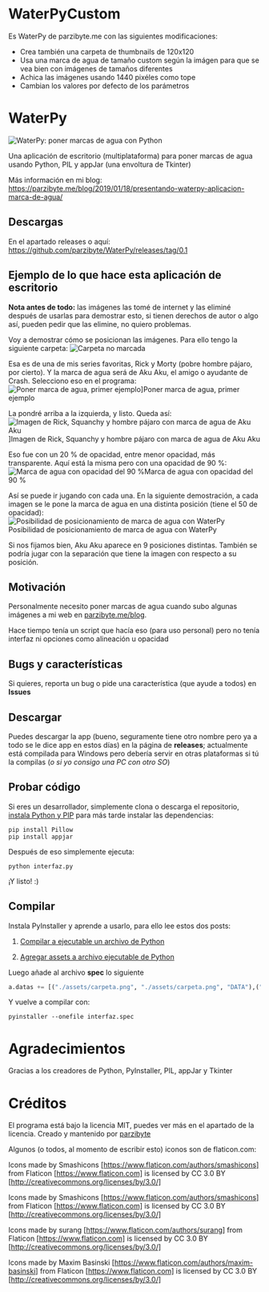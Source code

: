 # WaterPyCustom

Es WaterPy de parzibyte.me con las siguientes modificaciones:

- Crea también una carpeta de thumbnails de 120x120
- Usa una marca de agua de tamaño custom según la imágen para que se vea bien con imágenes de tamaños diferentes
- Achica las imágenes usando 1440 pixéles como tope
- Cambian los valores por defecto de los parámetros

# WaterPy
![WaterPy: poner marcas de agua con Python](https://raw.githubusercontent.com/parzibyte/WaterPy/master/assets/ImagenV1.png)

Una aplicación de escritorio (multiplataforma) para poner marcas de agua usando Python, PIL y appJar (una envoltura de Tkinter)

Más información en mi blog: https://parzibyte.me/blog/2019/01/18/presentando-waterpy-aplicacion-marca-de-agua/

## Descargas
En el apartado releases o aquí: https://github.com/parzibyte/WaterPy/releases/tag/0.1

## Ejemplo de lo que hace esta aplicación de escritorio

**Nota antes de todo:** las imágenes las tomé de internet y las eliminé después de usarlas para demostrar esto, si tienen derechos de autor o algo así, pueden pedir que las elimine, no quiero problemas. 

Voy a demostrar cómo se posicionan las imágenes. Para ello tengo la siguiente carpeta: ![Carpeta no marcada](https://parzibyte.me/blog/wp-content/uploads/2019/01/Carpeta-no-marcada.png)

Esa es de una de mis series favoritas, Rick y Morty (pobre hombre pájaro, por cierto). 
Y la marca de agua será de Aku Aku, el amigo o ayudante de Crash. Selecciono eso en el programa: 
![Poner marca de agua, primer ejemplo](https://parzibyte.me/blog/wp-content/uploads/2019/01/Poner-marca-de-agua-primer-ejemplo.png)]Poner marca de agua, primer ejemplo

La pondré arriba a la izquierda, y listo. Queda así:![Imagen de Rick, Squanchy y hombre pájaro con marca de agua de Aku Aku](https://parzibyte.me/blog/wp-content/uploads/2019/01/1.jpg)]Imagen de Rick, Squanchy y hombre pájaro con marca de agua de Aku Aku

Eso fue con un 20 % de opacidad, entre menor opacidad, más transparente. Aquí está la misma pero con una opacidad de 90 %: ![Marca de agua con opacidad del 90 %](https://parzibyte.me/blog/wp-content/uploads/2019/01/1-1.jpg)Marca de agua con opacidad del 90 %

Así se puede ir jugando con cada una. En la siguiente demostración, a cada imagen se le pone la marca de agua en una distinta posición (tiene el 50 de opacidad): ![Posibilidad de posicionamiento de marca de agua con WaterPy](https://parzibyte.me/blog/wp-content/uploads/2019/01/Posibilidad-de-posicionamiento-de-marca-de-agua-con-WaterPy.png)Posibilidad de posicionamiento de marca de agua con WaterPy

Si nos fijamos bien, Aku Aku aparece en 9 posiciones distintas. También se podría jugar con la separación que tiene la imagen con respecto a su posición.
## Motivación
Personalmente necesito poner marcas de agua cuando subo algunas imágenes a mi web en [parzibyte.me/blog](https://parzibyte.me/blog). 

Hace tiempo tenía un script que hacía eso (para uso personal) pero no tenía interfaz ni opciones como alineación u opacidad
## Bugs y características
Si quieres, reporta un bug o pide una característica (que ayude a todos) en **Issues**

## Descargar
Puedes descargar la app (bueno, seguramente tiene otro nombre pero ya a todo se le dice app en estos días) en la página de **releases**;  actualmente está compilada para Windows pero debería servir en otras plataformas si tú la compilas (*o si yo consigo una PC con otro SO*)
## Probar código
Si eres un desarrollador, simplemente clona o descarga el repositorio, [instala Python y PIP](https://parzibyte.me/blog/2017/11/19/instalar-configurar-python-3-windows-10/) para más tarde instalar las dependencias:
```
pip install Pillow
pip install appjar
```

Después de eso simplemente ejecuta:
```
python interfaz.py
```
¡Y listo! :)
## Compilar
Instala PyInstaller y aprende a usarlo, para ello lee estos dos posts:

 1. [Compilar a ejecutable un archivo de Python](https://parzibyte.me/blog/2018/03/23/empaquetando-python-generar-archivo-exe/)
    
2. [Agregar assets a archivo ejecutable de Python](https://parzibyte.me/blog/2018/12/27/pyinstaller-assets-imagenes-archivos-ejecutable-python/)

Luego añade al archivo **spec** lo siguiente
```python
a.datas += [("./assets/carpeta.png", "./assets/carpeta.png", "DATA"),("./assets/imagen.png", "./assets/imagen.png", "DATA"),("./assets/iniciar.png", "./assets/iniciar.png", "DATA"),("./assets/lapiz.png", "./assets/lapiz.png", "DATA"),]
```
Y vuelve a compilar con:
```
pyinstaller --onefile interfaz.spec
```

# Agradecimientos
Gracias a los creadores de Python, PyInstaller, PIL, appJar y Tkinter

# Créditos
El programa está bajo la licencia MIT, puedes ver más en el apartado de la licencia. Creado y mantenido por [parzibyte](https://parzibyte.me)

Algunos (o todos, al momento de escribir esto) iconos son de flaticon.com:

Icons made by Smashicons [https://www.flaticon.com/authors/smashicons] from Flaticon [https://www.flaticon.com] is licensed by CC 3.0 BY [http://creativecommons.org/licenses/by/3.0/]

  

Icons made by Smashicons [https://www.flaticon.com/authors/smashicons] from Flaticon [https://www.flaticon.com] is licensed by CC 3.0 BY [http://creativecommons.org/licenses/by/3.0/]

  

Icons made by surang [https://www.flaticon.com/authors/surang] from Flaticon [https://www.flaticon.com] is licensed by CC 3.0 BY [http://creativecommons.org/licenses/by/3.0/]

  

Icons made by Maxim Basinski [https://www.flaticon.com/authors/maxim-basinski] from Flaticon [https://www.flaticon.com] is licensed by CC 3.0 BY [http://creativecommons.org/licenses/by/3.0/]
